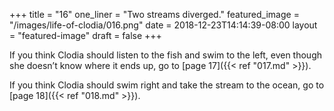 +++
title = "16"
one_liner = "Two streams diverged."
featured_image = "/images/life-of-clodia/016.png"
date = 2018-12-23T14:14:39-08:00
layout = "featured-image"
draft = false
+++

If you think Clodia should listen to the fish and swim to the left, even though she doesn’t know where it ends up, go to [page 17]({{< ref "017.md" >}}).

If you think Clodia should swim right and take the stream to the ocean, go to [page 18]({{< ref "018.md" >}}).


